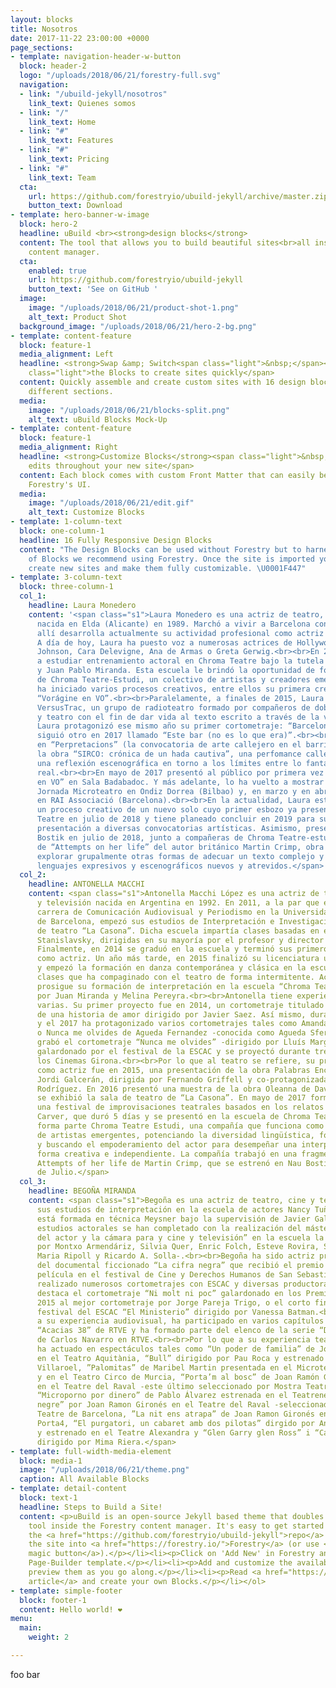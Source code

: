 ```yaml
---
layout: blocks
title: Nosotros
date: 2017-11-22 23:00:00 +0000
page_sections:
- template: navigation-header-w-button
  block: header-2
  logo: "/uploads/2018/06/21/forestry-full.svg"
  navigation:
  - link: "/ubuild-jekyll/nosotros"
    link_text: Quienes somos
  - link: "/"
    link_text: Home
  - link: "#"
    link_text: Features
  - link: "#"
    link_text: Pricing
  - link: "#"
    link_text: Team
  cta:
    url: https://github.com/forestryio/ubuild-jekyll/archive/master.zip
    button_text: Download
- template: hero-banner-w-image
  block: hero-2
  headline: uBuild <br><strong>design blocks</strong>
  content: The tool that allows you to build beautiful sites<br>all inside Forestry's
    content manager.
  cta:
    enabled: true
    url: https://github.com/forestryio/ubuild-jekyll
    button_text: 'See on GitHub '
  image:
    image: "/uploads/2018/06/21/product-shot-1.png"
    alt_text: Product Shot
  background_image: "/uploads/2018/06/21/hero-2-bg.png"
- template: content-feature
  block: feature-1
  media_alignment: Left
  headline: <strong>Swap &amp; Switch<span class="light">&nbsp;</span></strong><span
    class="light">the Blocks to create sites quickly</span>
  content: Quickly assemble and create custom sites with 16 design blocks for seven
    different sections.
  media:
    image: "/uploads/2018/06/21/blocks-split.png"
    alt_text: uBuild Blocks Mock-Up
- template: content-feature
  block: feature-1
  media_alignment: Right
  headline: <strong>Customize Blocks</strong><span class="light">&nbsp;to make quick
    edits throughout your new site</span>
  content: Each block comes with custom Front Matter that can easily be edited in
    Forestry's UI.
  media:
    image: "/uploads/2018/06/21/edit.gif"
    alt_text: Customize Blocks
- template: 1-column-text
  block: one-column-1
  headline: 16 Fully Responsive Design Blocks
  content: "The Design Blocks can be used without Forestry but to harness the power
    of Blocks we recommend using Forestry. Once the site is imported you can immediately
    create new sites and make them fully customizable. \U0001F447"
- template: 3-column-text
  block: three-column-1
  col_1:
    headline: Laura Monedero
    content: '<span class="s1">Laura Monedero es una actriz de teatro, doblaje y locutora,
      nacida en Elda (Alicante) en 1989. Marchó a vivir a Barcelona con 19 años y
      allí desarrolla actualmente su actividad profesional como actriz de doblaje.&nbsp;
      A día de hoy, Laura ha puesto voz a numerosas actrices de Hollywood, como Dakota
      Johnson, Cara Delevigne, Ana de Armas o Greta Gerwig.<br><br>En 2013 Laura comenzó
      a estudiar entrenamiento actoral en Chroma Teatre bajo la tutela de Melina Pereyra
      y Juan Pablo Miranda. Esta escuela le brindó la oportunidad de formar parte
      de Chroma Teatre-Estudi, un colectivo de artistas y creadores emergentes. Allí
      ha iniciado varios procesos creativos, entre ellos su primera creación teatral:
      “Vorágine en VO”.<br><br>Paralelamente, a finales de 2015, Laura fundó el colectivo
      VersusTrac, un grupo de radioteatro formado por compañeros de doblaje, radio
      y teatro con el fin de dar vida al texto escrito a través de la voz. Asimismo,
      Laura protagonizó ese mismo año su primer cortometraje: “Barcelona 24h” y le
      siguió otro en 2017 llamado “Este bar (no es lo que era)”.<br><br>En 2016 presentó
      en “Perpretacions” (la convocatoria de arte callejero en el barrio de Sant Martí)
      la obra “SIRCO: crónica de un hada cautiva”, una perfomance callejera que evocaba
      una reflexión escenográfica en torno a los límites entre lo fantástico y lo
      real.<br><br>En mayo de 2017 presentó al público por primera vez su solo “Vorágine
      en VO” en Sala Badabadoc. Y más adelante, lo ha vuelto a mostrar en la Segunda
      Jornada Microteatro en Ondiz Dorrea (Bilbao) y, en marzo y en abril de 2018,
      en RAI Associació (Barcelona).<br><br>En la actualidad, Laura está inmersa en
      un proceso creativo de un nuevo solo cuyo primer esbozo ya presentó en Chroma
      Teatre en julio de 2018 y tiene planeado concluir en 2019 para su posterior
      presentación a diversas convocatorias artísticas. Asimismo, presentó en Nau
      Bostik en julio de 2018, junto a compañeras de Chroma Teatre-estudi una adaptación
      de “Attempts on her life” del autor británico Martin Crimp, obra que le ha permitido
      explorar grupalmente otras formas de adecuar un texto complejo y sugestivo a
      lenguajes expresivos y escenográficos nuevos y atrevidos.</span>'
  col_2:
    headline: ANTONELLA MACCHI
    content: <span class="s1">Antonella Macchi López es una actriz de teatro, cine
      y televisión nacida en Argentina en 1992. En 2011, a la par que estudiaba la
      carrera de Comunicación Audiovisual y Periodismo en la Universidad Autónoma
      de Barcelona, empezó sus estudios de Interpretación e Investigación en la escuela
      de teatro “La Casona”. Dicha escuela impartía clases basadas en el método de
      Stanislavsky, dirigidas en su mayoría por el profesor y director Fernando Griffell.
      Finalmente, en 2014 se graduó en la escuela y terminó sus primeros estudios
      como actriz. Un año más tarde, en 2015 finalizó su licenciatura universitaria
      y empezó la formación en danza contemporánea y clásica en la escuela “Area Dansa”,
      clases que ha compaginado con el teatro de forma intermitente. Actualmente,
      prosigue su formación de interpretación en la escuela “Chroma Teatre”, dirigida
      por Juan Miranda y Melina Pereyra.<br><br>Antonella tiene experiencias cinematográficas
      varias. Su primer proyecto fue en 2014, un cortometraje titulado Relato incompleto
      de una historia de amor dirigido por Javier Saez. Así mismo, durante el 2014
      y el 2017 ha protagonizado varios cortometrajes tales como Amanda de Martí Ras
      o Nunca me olvides de Agueda Fernandez -conocida como Agueda Sfer-. En 2017
      grabó el cortometraje “Nunca me olvides” -dirigido por Lluís Margarit- que fue
      galardonado por el festival de la ESCAC y se proyectó durante tres semanas en
      los Cinemas Girona.<br><br>Por lo que al teatro se refiere, su primer estreno
      como actriz fue en 2015, una presentación de la obra Palabras Encadenadas de
      Jordi Galcerán, dirigida por Fernando Griffell y co-protagonizada por Ferran
      Rodríguez. En 2016 presentó una muestra de la obra Oleanna de David Mamet, que
      se exhibió la sala de teatro de “La Casona”. En mayo de 2017 formó parte de
      una festival de improvisaciones teatrales basados en los relatos de Raymond
      Carver, que duró 5 días y se presentó en la escuela de Chroma Teatre. Actualmente
      forma parte Chroma Teatre Estudi, una compañía que funciona como catalizadora
      de artistas emergentes, potenciando la diversidad lingüística, fomentando colaboraciones
      y buscando el empoderamiento del actor para desempeñar una interpretación de
      forma creativa e independiente. La compañía trabajó en una fragmento de la obra
      Attempts of her life de Martin Crimp, que se estrenó en Nau Bostik a finales
      de Julio.</span>
  col_3:
    headline: BEGOÑA MIRANDA
    content: <span class="s1">Begoña es una actriz de teatro, cine y televisión. Realizó
      sus estudios de interpretación en la escuela de actores Nancy Tuñon. Además
      está formada en técnica Meysner bajo la supervisión de Javier Galitó-Cava. Sus
      estudios actorales se han completado con la realización del máster “Trabajo
      del actor y la cámara para y cine y televisión” en la escuela la Bobina -dirigido
      por Montxo Armendáriz, Silvia Quer, Enric Folch, Esteve Rovira, Santiago Zannou,
      Maria Ripoll y Ricardo A. Solla-.<br><br>Begoña ha sido actriz protagonista
      del documental ficcionado “La cifra negra” que recibió el premio a la mejor
      película en el festival de Cine y Derechos Humanos de San Sebastián 2018. Ha
      realizado numerosos cortometrajes con ESCAC y diversas productoras. Entre ellos
      destaca el cortometraje “Ni molt ni poc” galardonado en los Premio Aspasios
      2015 al mejor cortometraje por Jorge Pareja Trigo, o el corto finalista del
      festival del ESCAC “El Ministerio” dirigido por Vanessa Batman.<br><br>En cuanto
      a su experiencia audiovisual, ha participado en varios capítulos de la serie
      “Acacias 38” de RTVE y ha formado parte del elenco de la serie “Derecho a Soñar”
      de Carlos Navarro en RTVE.<br><br>Por lo que a su experiencia teatral se refiere,
      ha actuado en espectáculos tales como “Un poder de familia” de Joan Ramon Gironés
      en el Teatro Aquitània, “Bull” dirigido por Pau Roca y estrenado en la sala
      Villaroel, ”Palomitas” de Maribel Martin presentada en el Microteatre de Barcelona
      y en el Teatro Circo de Murcia, “Porta’m al bosc” de Joan Ramón Gironés estrenada
      en el Teatre del Raval -este último seleccionado por Mostra Teatre de Barcelona-,
      “Microporno por dinero” de Pablo Álvarez estrenada en el Teatreneu, “Tot és
      negre” por Joan Ramon Gironés en el Teatre del Raval -seleccionada por Mostra
      Teatre de Barcelona, ”La nit ens atrapa” de Joan Ramon Gironés en el Teatre
      Porta4, “El purgatori, un cabaret amb dos pilotas” dirgido por Angel Miralles
      y estrenado en el Teatre Alexandra y “Glen Garry glen Ross” i “Carta d’una desconeguda”
      dirigido por Mima Riera.</span>
- template: full-width-media-element
  block: media-1
  image: "/uploads/2018/06/21/theme.png"
  caption: All Available Blocks
- template: detail-content
  block: text-1
  headline: Steps to Build a Site!
  content: <p>uBuild is an open-source Jekyll based theme that doubles as a builder
    tool inside the Forestry content manager. It's easy to get started!</p><ol><li><p>Fork
    the <a href="https://github.com/forestryio/ubuild-jekyll">repo</a> and import
    the site into <a href="https://forestry.io/">Forestry</a> (or use <a href="https://forestry.io/blog/ubuild-a-new-theme-for-static-sites-using-blocks#even-quicker-start">our
    magic button</a>).</p></li><li><p>Click on 'Add New' in Forestry and select the
    Page-Builder template.</p></li><li><p>Add and customize the available Blocks and
    preview them as you go along.</p></li><li><p>Read <a href="https://forestry.io/blog/ubuild-a-new-theme-for-static-sites-using-blocks/">our
    article</a> and create your own Blocks.</p></li></ol>
- template: simple-footer
  block: footer-1
  content: Hello world! ❤︎
menu:
  main:
    weight: 2

---
```

foo bar